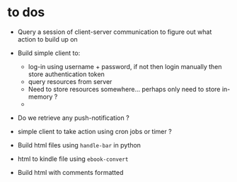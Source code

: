 # to dos
* Query a session of client-server communication to figure out what action to build up on
* Build simple client to:
  * log-in using username + password, if not then login manually then store authentication token
  * query resources from server
  * Need to store resources somewhere... perhaps only need to store in-memory ?
  * 
* Do we retrieve any push-notification ?
* simple client to take action using cron jobs or timer ?

* Build html files using `handle-bar` in python
* html to kindle file using `ebook-convert`
* Build html with comments formatted